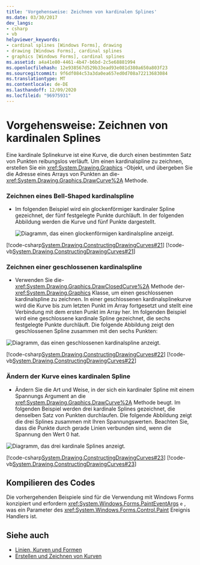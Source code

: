 ```yaml
---
title: 'Vorgehensweise: Zeichnen von kardinalen Splines'
ms.date: 03/30/2017
dev_langs:
- csharp
- vb
helpviewer_keywords:
- cardinal splines [Windows Forms], drawing
- drawing [Windows Forms], cardinal splines
- graphics [Windows Forms], cardinal splines
ms.assetid: a4a41e80-4461-4b47-b6bd-2c5e68881994
ms.openlocfilehash: 12e938567d529b33ead93e081d380a650a803f23
ms.sourcegitcommit: 9f6df084c53a3da0ea657ed0d708a72213683084
ms.translationtype: MT
ms.contentlocale: de-DE
ms.lasthandoff: 12/09/2020
ms.locfileid: "96975931"
---
```

# <a name="how-to-draw-cardinal-splines"></a>Vorgehensweise: Zeichnen von kardinalen Splines
Eine kardinale Splinekurve ist eine Kurve, die durch einen bestimmten Satz von Punkten reibungslos verläuft. Um einen kardinalspline zu zeichnen, erstellen Sie ein <xref:System.Drawing.Graphics> -Objekt, und übergeben Sie die Adresse eines Arrays von Punkten an die- <xref:System.Drawing.Graphics.DrawCurve%2A> Methode.  
  
### <a name="drawing-a-bell-shaped-cardinal-spline"></a>Zeichnen eines Bell-Shaped kardinalspline  
  
- Im folgenden Beispiel wird ein glockenförmiger kardinaler Spline gezeichnet, der fünf festgelegte Punkte durchläuft. In der folgenden Abbildung werden die Kurve und fünf Punkte dargestellt.  
  
     ![Diagramm, das einen glockenförmigen kardinalspline anzeigt.](./media/how-to-draw-cardinal-splines/bell-shaped-cardinal-spline.png)  
  
 [!code-csharp[System.Drawing.ConstructingDrawingCurves#21](~/samples/snippets/csharp/VS_Snippets_Winforms/System.Drawing.ConstructingDrawingCurves/CS/Class1.cs#21)]
 [!code-vb[System.Drawing.ConstructingDrawingCurves#21](~/samples/snippets/visualbasic/VS_Snippets_Winforms/System.Drawing.ConstructingDrawingCurves/VB/Class1.vb#21)]  
  
### <a name="drawing-a-closed-cardinal-spline"></a>Zeichnen einer geschlossenen kardinalspline  
  
- Verwenden Sie die- <xref:System.Drawing.Graphics.DrawClosedCurve%2A> Methode der- <xref:System.Drawing.Graphics> Klasse, um einen geschlossenen kardinalspline zu zeichnen. In einer geschlossenen kardinalsplinekurve wird die Kurve bis zum letzten Punkt im Array fortgesetzt und stellt eine Verbindung mit dem ersten Punkt im Array her. Im folgenden Beispiel wird eine geschlossene kardinale Spline gezeichnet, die sechs festgelegte Punkte durchläuft. Die folgende Abbildung zeigt den geschlossenen Spline zusammen mit den sechs Punkten:  
  
 ![Diagramm, das einen geschlossenen kardinalspline anzeigt.](./media/how-to-draw-cardinal-splines/closed-cardinal-spine.png)  
  
 [!code-csharp[System.Drawing.ConstructingDrawingCurves#22](~/samples/snippets/csharp/VS_Snippets_Winforms/System.Drawing.ConstructingDrawingCurves/CS/Class1.cs#22)]
 [!code-vb[System.Drawing.ConstructingDrawingCurves#22](~/samples/snippets/visualbasic/VS_Snippets_Winforms/System.Drawing.ConstructingDrawingCurves/VB/Class1.vb#22)]  
  
### <a name="changing-the-bend-of-a-cardinal-spline"></a>Ändern der Kurve eines kardinalen Spline  
  
- Ändern Sie die Art und Weise, in der sich ein kardinaler Spline mit einem Spannungs Argument an die <xref:System.Drawing.Graphics.DrawCurve%2A> Methode beugt. Im folgenden Beispiel werden drei kardinale Splines gezeichnet, die denselben Satz von Punkten durchlaufen. Die folgende Abbildung zeigt die drei Splines zusammen mit Ihren Spannungswerten. Beachten Sie, dass die Punkte durch gerade Linien verbunden sind, wenn die Spannung den Wert 0 hat.  
  
 ![Diagramm, das drei kardinale Splines anzeigt.](./media/how-to-draw-cardinal-splines/three-cardinal-splines.png)  
  
 [!code-csharp[System.Drawing.ConstructingDrawingCurves#23](~/samples/snippets/csharp/VS_Snippets_Winforms/System.Drawing.ConstructingDrawingCurves/CS/Class1.cs#23)]
 [!code-vb[System.Drawing.ConstructingDrawingCurves#23](~/samples/snippets/visualbasic/VS_Snippets_Winforms/System.Drawing.ConstructingDrawingCurves/VB/Class1.vb#23)]  
  
## <a name="compiling-the-code"></a>Kompilieren des Codes  
 Die vorhergehenden Beispiele sind für die Verwendung mit Windows Forms konzipiert und erfordern <xref:System.Windows.Forms.PaintEventArgs> `e` , was ein Parameter des <xref:System.Windows.Forms.Control.Paint> Ereignis Handlers ist.  
  
## <a name="see-also"></a>Siehe auch

- [Linien, Kurven und Formen](lines-curves-and-shapes.md)
- [Erstellen und Zeichnen von Kurven](constructing-and-drawing-curves.md)
